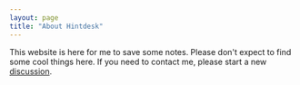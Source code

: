 ```yaml
---
layout: page
title: "About Hintdesk"
---
```


This website is here for me to save some notes. Please don't expect to find some cool things here.
If you need to contact me, please start a new [discussion](https://github.com/hintdesk/hintdesk.com/discussions).